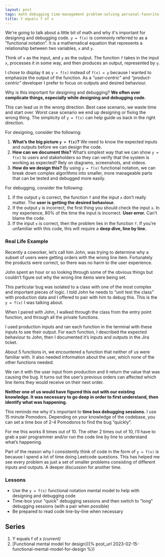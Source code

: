 ```yaml
---
layout: post
tags: math debugging time-management problem-solving personal-favorite
title: Y equals f of x
---
```


We're going to talk about a little bit of math and why it's important for designing and debugging code. `y = f(x)` is commonly referred to as a "functional notation”. It is a mathematical equation that represents a relationship between two variables, `x` and `y`.

Think of `x` as the input, and `y` as the output. The function `f` takes in the input `x`, processes it in some way, and then produces an output, represented by `y`.

I chose to display it as `y = f(x)` instead of `f(x) = y` because I wanted to emphasize the output of the function. As a *“user-centric”* and *“product-centric”* developer I prefer to focus on outputs and desired behaviour.

Why is this important for designing and debugging? **We often over complicate things, especially while designing and debugging code.**

This can lead us in the wrong direction. Best case scenario, we waste time and start over. Worst case scenario we end up designing or fixing the wrong thing. The simplicity of `y = f(x)` can help guide us back in the right direction.

For designing, consider the following:

1. **What’s the big picture `y = f(x)`?** We need to know the expected inputs and outputs before we can design the code.
2. **How can we document this?** What’s simplest way that we can show `y = f(x)` to users and stakeholders so they can verify that the system is working as expected? Rely on diagrams, screenshots, and videos.
3. **How do we design this?** By using `y = f(x)` functional notation, we can break down complex algorithms into smaller, more manageable parts that can be tested and debugged more easily.

For debugging, consider the following:

1. If the output `y` is correct, the function `f` and the input `x` don’t really matter. The **user is getting the desired behaviour.**
2. If the output `y` is incorrect, the first thing you should check the input `x`. In my experience, 80% of the time the input is incorrect. **User error.** Can’t blame the code.
3. If the input `x` is correct, then the problem lies in the function `f`. If you’re unfamiliar with this code, this will require a **deep dive, line by line.**

### Real Life Example

Recently a coworker, let’s call him John, was trying to determine why a subset of users were getting orders with the wrong line item. Fortunately the products were correct, so there was no harm to the user experience.

John spent an hour or so looking through some of the obvious things but couldn’t figure out why the wrong line items were being set.

This particular bug was isolated to a class with one of the most complex and important pieces of logic. I told John he needs to “unit test the class” with production data and I offered to pair with him to debug this. This is the `y = f(x)` I was talking about.

When I paired with John, I walked through the class from the entry point function, and through all the private functions.

I used production inputs and ran each function in the terminal with these inputs to see their output. For each function, I described the expected behaviour to John, then I documented it’s inputs and outputs in the Jira ticket.

About 5 functions in, we encountered a function that neither of us were familiar with. It also needed information about the user, which none of the other functions needed.

We ran it with the user input from production and it return the value that was causing the bug. It turns out the user’s previous orders can affected which line items they would receive on their next order.

**Neither one of us would have figured this out with our existing knowledge. It was necessary to go deep in order to first understand, then identify what was happening.**

This reminds me why it's important to **time box debugging sessions.** I use 15 minute Pomodors. Depending on your knowledge of the codebase, you can set a time box of 2-4 Pomodoros to find the bug “quickly”.

For me this works 8 times out of 10. The other 2 times out of 10, I’ll have to grab a pair programmer and/or run the code line by line to understand what’s happening.

Part of the reason why I consistently think of code in the form of `y = f(x)` is because I spend a lot of time doing Leetcode questions. This has helped me see every problem as just a set of smaller problems consisting of different inputs and outputs. A deeper discussion for another time.

### Lessons

- Use the `y = f(x)` functional notation mental model to help with designing and debugging code
- Time-box your "quick" debugging sessions and then switch to "long" debugging sessions (with a pair when possible)
- Be prepared to read code line-by-line when necessary


## Series

1. Y equals f of x *(current)*
1. [Functional mental model for design]({% post_url 2023-02-15-functional-mental-model-for-design %})
